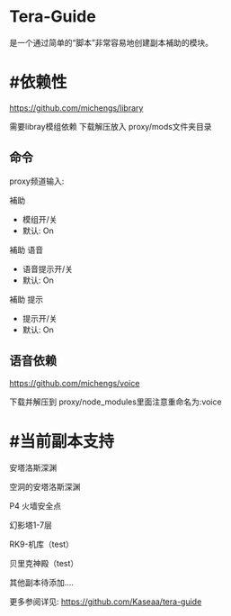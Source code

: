 # Tera-Guide

是一个通过简单的“脚本”非常容易地创建副本補助的模块。

# #依赖性

https://github.com/michengs/library

需要libray模组依赖 下载解压放入 proxy/mods文件夹目录


## 命令
proxy频道输入:

補助
- 模组开/关
- 默认: On


補助 语音
- 语音提示开/关
- 默认: On

補助 提示
- 提示开/关
- 默认: On


## 语音依赖

https://github.com/michengs/voice

下载并解压到 proxy/node_modules里面注意重命名为:voice







# #当前副本支持

安塔洛斯深渊

空洞的安塔洛斯深渊

P4 火墙安全点

幻影塔1-7层

RK9-机库（test）

贝里克神殿（test）

其他副本待添加....

更多参阅详见: 
https://github.com/Kaseaa/tera-guide